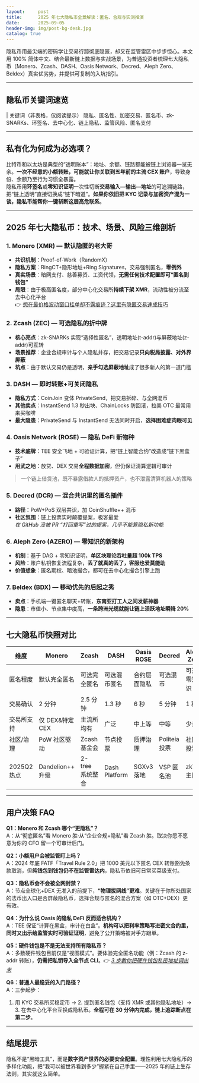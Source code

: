 ```yaml
---
layout:     post
title:      2025 年七大隐私币全景解读：匿名、合规与实测推演
date:       2025-09-05
header-img: img/post-bg-desk.jpg
catalog: true
---
```


隐私币用最尖端的密码学让交易行踪彻底隐匿，却又在监管雷区中步步惊心。本文用 100% 简体中文、结合最新链上数据与实战场景，为普通投资者梳理七大隐私币（Monero、Zcash、DASH、Oasis Network、Decred、Aleph Zero、Beldex）真实优劣势，并提供可复制的入坑指引。

---

## 隐私币关键词速览
| 关键词（非表格，仅阅读提示）
隐私、匿名性、加密交易、匿名币、zk-SNARKs、环签名、去中心化、链上隐私、监管风险、匿名支付

---

## 私有化为何成为必选项？

比特币和以太坊是典型的“透明账本”：地址、余额、链路都能被链上浏览器一览无余。**一次不经意的小额转账，可能就让你关联到五年前的主流 CEX 账户**，导致身份、余额乃至行为习惯全暴露。  
隐私币用**环签名**或**零知识证明**一次性切断**交易输入—输出—地址**的可追溯链路，把“链上透明”直接切换成“链下暗道”。**如果你依旧把 KYC 记录与加密资产混为一谈，隐私币能帮你一键斩断这层高危联系**。

---

## 2025 年七大隐私币：技术、场景、风险三维剖析

### 1. Monero (XMR) — 默认隐匿的老大哥
- **共识机制**：Proof-of-Work（RandomX）
- **隐私方案**：RingCT+隐形地址+Ring Signatures，交易强制匿名，**零例外**
- **真实场景**：暗网支付、慈善募资、工资代领，**无需任何技术配置即可“匿名到钱包”**
- **局限**：由于极高匿名度，部分中心化交易所**持续下架 XMR**，流动性被分流至去中心化平台  
👉 [想在最价格波动窗口挂单却不露痕迹？这里有隐匿交易速成技巧](https://okxdog.com/)

### 2. Zcash (ZEC) — 可选隐私的折中牌
- **核心亮点**：zk-SNARKs 实现“选择性匿名”，透明地址(t-addr)与屏蔽地址(z-addr)可互转
- **场景推荐**：企业合规审计与个人隐私并存，把交易记录**只向税局披露、对外界屏蔽**
- **坑点**：由于默认交易仍是透明，**亲手勾选屏蔽地址**成了很多新人的第一道门槛

### 3. DASH — 即时转账+可关闭隐私
- **隐私方式**：CoinJoin 变体 PrivateSend，把交易拆碎、与全网混币
- **其他卖点**：InstantSend 1.3 秒出块、ChainLocks 防回滚，拉美 OTC 最常用来买咖啡
- **最大隐患**：PrivateSend 与 InstantSend 无法同时开启，**选择困难症肉眼可见**

### 4. Oasis Network (ROSE) — 隐私 DeFi 新物种
- **技术底牌**：TEE 安全飞地 + 可验证计算，把“链上智能合约”改造成“链下黑盒子”
- **用武之地**：放贷、DEX 交易**全程数据加密**，但仍保证清算逻辑可审计  
> 一个链上借贷池，既不暴露借款人的抵押资产，也不泄露清算机器人的策略

### 5. Decred (DCR) — 混合共识里的匿名插件
- **路径**：PoW+PoS 双层共识，加 CoinShuffle++ 混币
- **社区氛围**：链上投票实时颠覆提案，极客最爱  
  *在 GitHub 没被 PR “打回重写”过的提案，几乎不能算隐私新功能*

### 6. Aleph Zero (AZERO) — 零知识的新架构
- **机制**：基于 DAG + 零知识证明，**单区块理论吞吐量超 100k TPS**
- **风险**：账户私钥恢复流程复杂，**丢了就真的丢了，客服也爱莫能助**
- **价值想象**：匿名期权、暗池撮合，都可在去中心化撮合引擎上跑

### 7. Beldex (BDX) — 移动优先的后起之秀
- **卖点**：手机端一键匿名聊天+转账，**东南亚打工人之间发薪神器**
- **隐患**：市值小、节点集中度高，**一条跨洲光缆就能让链上活跃地址瞬降 20%**

---

## 七大隐私币快照对比

| 维度 | Monero | Zcash | DASH | Oasis ROSE | Decred | Aleph Zero | Beldex |
| --- | --- | --- | --- | --- | --- | --- | --- |
| 匿名程度 | 默认完全匿名 | 可选完全匿名 | 可选混币匿名 | 合约层面隐私 | 可选混币 | 可选零知识 | 默认匿名 |
| 交易确认 | 2 分钟 | 2.5 分钟 | 1.3 秒 | 6 秒 | 5 分钟 | 1 秒 | 4 秒 |
| 交易所支持 | 仅 DEX&特定 CEX | 主流所均有 | 广泛 | 中上等 | 中等 | 少量 | 非主流 |
| 社区/治理 | PoW 社区驱动 | Zcash 基金会 | 节点投票 | 质押治理 | Politeia 投票 | 社区投票 | 基金会主导 |
| 2025Q2 热点 | Dandelion++ 升级 | 2-tree 系统整合 | Dash Platform | SGXv3 落地 | VSP 匿名池 | zkVM 主网 | **匿名社交 Sticker NFT** |

---

## 用户决策 FAQ

**Q1：Monero 和 Zcash 哪个“更隐私”？**  
A：从“彻底匿名”看 Monero 胜·从“企业合规+隐私”看 Zcash 胜。取决你愿不愿意为你的 CFO 留一个可审计后门。

**Q2：小额用户会被监管盯上吗？**  
A：2024 年底 FATF「Travel Rule 2.0」把 1000 美元以下匿名 CEX 转账豁免条款取消，但**纯钱包到钱包仍不在监管雷达内**，隐私币依旧可日常买菜级支付。

**Q3：隐私币会不会被全网封禁？**  
A：节点全球化+DEX 无准入的前提下，**“物理拔网线”更难**。关键在于你所处国家的法币出入口是否屏蔽隐私币，选择合规与匿名的混合方案（如 OTC+DEX）更有效。

**Q4：为什么说 Oasis 的隐私 DeFi 反而适合机构？**  
A：TEE 保证“计算在黑盒，审计在白盒”。**机构可以把利率策略写进密文合约里，同时又出示给监管实时可验证证明**，避免了公开策略被对手方跟单。

**Q5：硬件钱包是不是无法支持所有隐私币？**  
A：多数硬件钱包目前仅是“视图模式”。要体验完全匿名功能（例：Zcash 的 z-addr 转账），**仍需把私钥导入全节点 CLI**。👉 [_3 步教你把硬件钱包私密地址调出来_](https://okxdog.com/)

**Q6：普通人最稳妥的入门路径？**  
A：三步起步：  
1. 用 KYC 交易所买稳定币 → 2. 提到匿名钱包（支持 XMR 或其他隐私地址）→ 3. 在去中心化平台互换成隐私币。**全程可在 30 分钟内完成，链上追踪断点在第二步**。

---

## 结尾提示

隐私不是“黑暗工具”，而是**数字资产世界的必要安全配置**。理性利用七大隐私币的多样化功能，把“我可以被世界看到多少”握紧在自己手里——2025 年的链上生存法则，其实就这么简单。